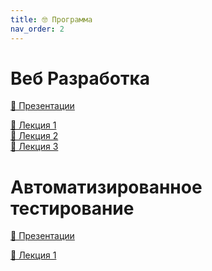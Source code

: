 ```yaml
---
title: 🤓 Программа
nav_order: 2
---
```


# Веб Разработка

[📼 Презентации](https://drive.google.com/drive/folders/1_Dke8vWdQPt6HCNbegUXQ45aZf7O4hds?usp=sharing)

[💾 Лекция 1](https://bbb.ssau.ru:8443/playback/presentation/2.3/5fdab412d456fb67a87df8140fbc8ccb3fa191ff-1670250968587) <br>
[💾 Лекция 2](https://bbb.ssau.ru:8443/playback/presentation/2.3/5fdab412d456fb67a87df8140fbc8ccb3fa191ff-1670849618718) <br>
[💾 Лекция 3](https://bbb.ssau.ru:8443/playback/presentation/2.3/5fdab412d456fb67a87df8140fbc8ccb3fa191ff-1675688308593)

# Автоматизированное тестирование

[📼 Презентации](https://drive.google.com/drive/folders/1R6k99ptCsdzKSN4kcwlpLzhBvOkkNQFX?usp=sharing)

[💾 Лекция 1](https://bbb.ssau.ru:8443/playback/presentation/2.3/927776d99d6ce2004e47e3da7fefb120027eda46-1670244102937)

